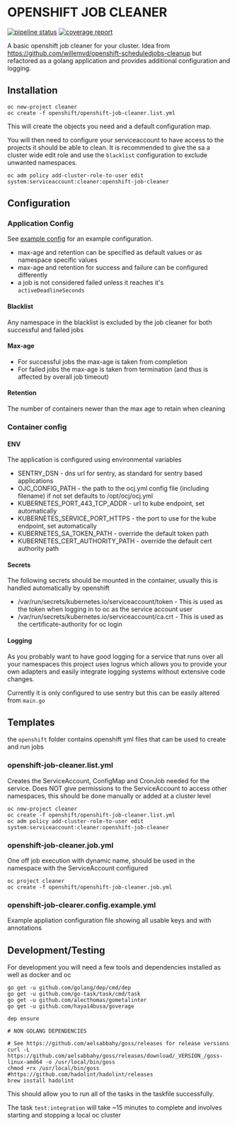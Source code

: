 # OPENSHIFT JOB CLEANER

[![pipeline status](https://gitlab.nine.ch/ninech/openshift-job-cleaner/badges/initial-work/pipeline.svg)](https://gitlab.nine.ch/ninech/openshift-job-cleaner/commits/initial-work)
[![coverage report](https://gitlab.nine.ch/ninech/openshift-job-cleaner/badges/initial-work/coverage.svg)](https://gitlab.nine.ch/ninech/openshift-job-cleaner/commits/initial-work)

A basic openshift job cleaner for your cluster.
Idea from https://github.com/willemvd/openshift-scheduledjobs-cleanup but refactored as a golang application and
provides additional configuration and logging.

## Installation

```
oc new-project cleaner
oc create -f openshift/openshift-job-cleaner.list.yml
```
This will create the objects you need and a default configuration map.

You will then need to configure your serviceaccount to have access to the projects it should be able to clean. It is recommended to give
the sa a cluster wide edit role and use the `blacklist` configuration to exclude unwanted namespaces.
```
oc adm policy add-cluster-role-to-user edit system:serviceaccount:cleaner:openshift-job-cleaner
```

## Configuration

### Application Config

See [example config](openshift/openshift-job-clearer.config.example.yml) for an example configuration.
- max-age and retention can be specified as default values or as namespace specific values
- max-age and retention for success and failure can be configured differently
- a job is not considered failed unless it reaches it's `activeDeadlineSeconds`

#### Blacklist
Any namespace in the blacklist is excluded by the job cleaner for both successful and failed jobs

#### Max-age
- For successful jobs the max-age is taken from completion
- For failed jobs the max-age is taken from termination (and thus is affected by overall job timeout)

#### Retention
The number of containers newer than the max age to retain when cleaning

### Container config

#### ENV

The application is configured using environmental variables

- SENTRY_DSN                        - dns url for sentry, as standard for sentry based applications
- OJC_CONFIG_PATH                   - the path to the ocj.yml config file (including filename) if not set defaults to /opt/ocj/ocj.yml
- KUBERNETES_PORT_443_TCP_ADDR      - url to kube endpoint, set automatically
- KUBERNETES_SERVICE_PORT_HTTPS     - the port to use for the kube endpoint, set automatically
- KUBERNETES_SA_TOKEN_PATH          - override the default token path
- KUBERNETES_CERT_AUTHORITY_PATH    - override the default cert authority path

#### Secrets

The following secrets should be mounted in the container, usually this is handled automatically by openshift

- /var/run/secrets/kubernetes.io/serviceaccount/token - This is used as the token when logging in to oc as the service account user
- /var/run/secrets/kubernetes.io/serviceaccount/ca.crt - This is used as the certificate-authority for oc login

#### Logging

As you probably want to have good logging for a service that runs over all your namespaces this project uses logrus
which allows you to provide your own adapters and easily integrate logging systems without extensive code changes.

Currently it is only configured to use sentry but this can be easily altered from `main.go`

## Templates

the `openshift` folder contains openshift yml files that can be used to create and run jobs

### openshift-job-cleaner.list.yml
Creates the ServiceAccount, ConfigMap and CronJob needed for the service.
Does NOT give permissions to the ServiceAccount to access other namespaces, this should be done manually or added at a cluster level
```
oc new-project cleaner
oc create -f openshift/openshift-job-cleaner.list.yml
oc adm policy add-cluster-role-to-user edit system:serviceaccount:cleaner:openshift-job-cleaner
```

### openshift-job-cleaner.job.yml
One off job execution with dynamic name, should be used in the namespace with the ServiceAccount configured
```
oc project cleaner
oc create -f openshift/openshift-job-cleaner.job.yml
```

### openshift-job-clearer.config.example.yml
Example appliation configuration file showing all usable keys and with annotations

## Development/Testing

For development you will need a few tools and dependencies installed as well as docker and oc

```
go get -u github.com/golang/dep/cmd/dep
go get -u github.com/go-task/task/cmd/task
go get -u github.com/alecthomas/gometalinter
go get -u github.com/haya14busa/goverage

dep ensure

# NON GOLANG DEPENDENCIES

# See https://github.com/aelsabbahy/goss/releases for release versions
curl -L https://github.com/aelsabbahy/goss/releases/download/_VERSION_/goss-linux-amd64 -o /usr/local/bin/goss
chmod +rx /usr/local/bin/goss
#https://github.com/hadolint/hadolint/releases
brew install hadolint
```
This should allow you to run all of the tasks in the taskfile successfully.

The task `test:integration` will take ~15 minutes to complete and involves starting and stopping a local oc cluster
